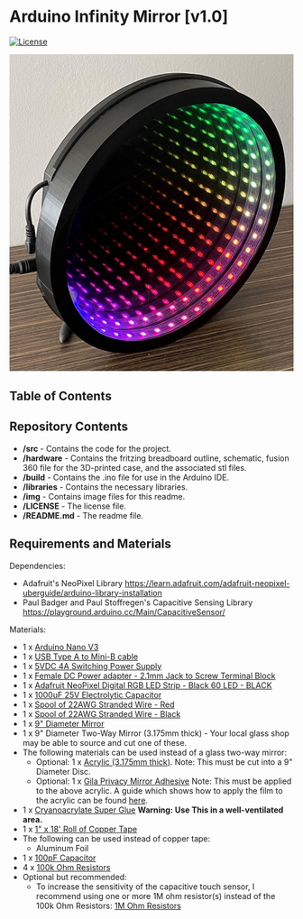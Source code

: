# Arduino Infinity Mirror [v1.0]
[![License](https://licensebuttons.net/l/by-sa/4.0/80x15.png)](https://creativecommons.org/licenses/by-sa/4.0/)

[pic1]: img/InfinityMirror-3.jpg "Infinity Mirror"
![alt-text][pic1]


## Table of Contents

## Repository Contents

* **/src** - Contains the code for the project.
* **/hardware** - Contains the fritzing breadboard outline, schematic, fusion 360 file for the 3D-printed case, and the associated stl files.
* **/build** - Contains the .ino file for use in the Arduino IDE.
* **/libraries** - Contains the necessary libraries.
* **/img** - Contains image files for this readme.
* **/LICENSE** - The license file.
* **/README.md** - The readme file.

## Requirements and Materials

Dependencies:
* Adafruit's NeoPixel Library https://learn.adafruit.com/adafruit-neopixel-uberguide/arduino-library-installation
* Paul Badger and Paul Stoffregen's Capacitive Sensing Library https://playground.arduino.cc/Main/CapacitiveSensor/

Materials:
* 1 x [Arduino Nano V3](https://store.arduino.cc/usa/arduino-nano)
* 1 x [USB Type A to Mini-B cable](https://www.amazon.ca/gp/product/B004W8EIMW/ref=ppx_yo_dt_b_asin_title_o02_s00?ie=UTF8&psc=1)
* 1 x [5VDC 4A Switching Power Supply](https://www.adafruit.com/product/1466)
* 1 x [Female DC Power adapter - 2.1mm Jack to Screw Terminal Block](https://www.adafruit.com/product/368)
* 1 x [Adafruit NeoPixel Digital RGB LED Strip - Black 60 LED - BLACK](https://www.adafruit.com/product/1461?length=1)
* 1 x [1000uF 25V Electrolytic Capacitor](https://bc-robotics.com/shop/1000uf25v-electrolytic-capacitor-2/)
* 1 x [Spool of 22AWG Stranded Wire - Red](https://bc-robotics.com/shop/22-awg-stranded-wire-red/)
* 1 x [Spool of 22AWG Stranded Wire - Black](https://bc-robotics.com/shop/22-awg-stranded-wire-black/)
* 1 x [9" Diameter Mirror](https://www.amazon.com/gp/product/B005IW5CE4/ref=ppx_yo_dt_b_asin_title_o00_s00?ie=UTF8&psc=1)
* 1 x 9" Diameter Two-Way Mirror (3.175mm thick) - Your local glass shop may be able to source and cut one of these.
* The following materials can be used instead of a glass two-way mirror:
  * Optional: 1 x [Acrylic (3.175mm thick)](https://www.amazon.com/dp/B004DYW31I/ref=pe_385040_30332190_pe_175190_21431760_M3T1_ST1_dp_2). Note: This must be cut into a 9" Diameter Disc.
  * Optional: 1 x [Gila Privacy Mirror Adhesive](https://www.amazon.com/dp/B000H5XTKG/ref=pe_385040_30332190_pe_175190_21431760_M3T1_ST1_dp_1) Note: This must be applied to the above acrylic. A guide which shows how to apply the film to the acrylic can be found [here](https://learn.adafruit.com/infinity-mirror-coaster/acrylic-setup).
* 1 x [Cryanoacrylate Super Glue](https://www.canadiantire.ca/en/pdp/lepage-all-plastics-super-glue-2-ml-0671451p.html#srp) __Warning: Use This in a well-ventilated area.__
* 1 x [1" x 18' Roll of Copper Tape](https://polymertape.com/products/copper-tape?variant=32412733734996)
* The following can be used instead of copper tape:
  * Aluminum Foil
* 1 x [100pF Capacitor](https://bc-robotics.com/shop/ceramic-capacitor-kit-250-pieces/)
* 4 x [100k Ohm Resistors](https://www.adafruit.com/product/2787)
* Optional but recommended:
  * To increase the sensitivity of the capacitive touch sensor, I recommend using one or more 1M ohm resistor(s) instead of the 100k Ohm Resistors: [1M Ohm Resistors](https://www.amazon.ca/Projects-100EP5141M00-Ohm-Resistors-Pack/dp/B0185FHALI/)
